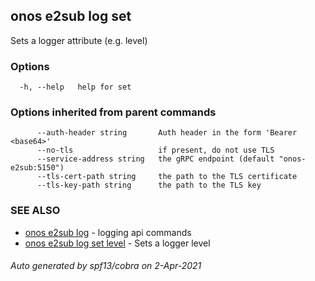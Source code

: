 ## onos e2sub log set

Sets a logger attribute (e.g. level)

### Options

```
  -h, --help   help for set
```

### Options inherited from parent commands

```
      --auth-header string       Auth header in the form 'Bearer <base64>'
      --no-tls                   if present, do not use TLS
      --service-address string   the gRPC endpoint (default "onos-e2sub:5150")
      --tls-cert-path string     the path to the TLS certificate
      --tls-key-path string      the path to the TLS key
```

### SEE ALSO

* [onos e2sub log](onos_e2sub_log.md)	 - logging api commands
* [onos e2sub log set level](onos_e2sub_log_set_level.md)	 - Sets a logger level

###### Auto generated by spf13/cobra on 2-Apr-2021
